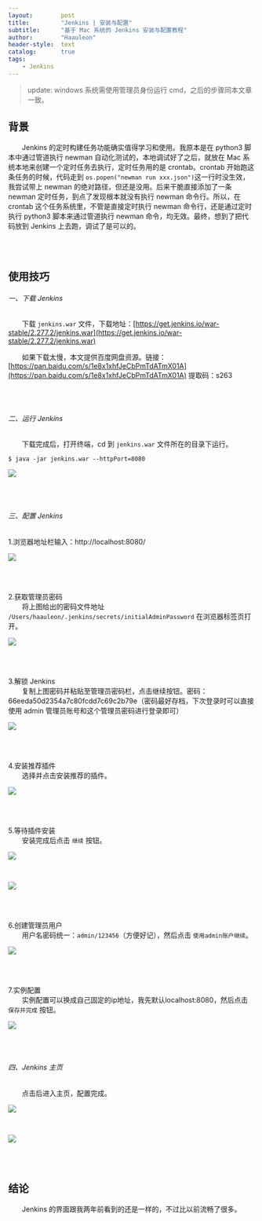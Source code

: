 ```yaml
---
layout:        post
title:         "Jenkins | 安装与配置"
subtitle:      "基于 Mac 系统的 Jenkins 安装与配置教程"
author:        "Haauleon"
header-style:  text
catalog:       true
tags:
    - Jenkins
---
```


> update: windows 系统需使用管理员身份运行 cmd，之后的步骤同本文章一致。

## 背景
&emsp;&emsp;Jenkins 的定时构建任务功能确实值得学习和使用。我原本是在 python3 脚本中通过管道执行 newman 自动化测试的，本地调试好了之后，就放在 Mac 系统本地来创建一个定时任务去执行，定时任务用的是 crontab。crontab 开始跑这条任务的时候，代码走到 `os.popen("newman run xxx.json")`这一行时没生效，我尝试带上 newman 的绝对路径，但还是没用。后来干脆直接添加了一条 newman 定时任务，到点了发现根本就没有执行 newman 命令行。所以，在 crontab 这个任务系统里，不管是直接定时执行 newman 命令行，还是通过定时执行 python3 脚本来通过管道执行 newman 命令，均无效。最终，想到了把代码放到 Jenkins 上去跑，调试了是可以的。         

<br><br>

## 使用技巧
###### 一、下载 Jenkins 
&emsp;&emsp;下载 `jenkins.war` 文件，下载地址：[https://get.jenkins.io/war-stable/2.277.2/jenkins.war](https://get.jenkins.io/war-stable/2.277.2/jenkins.war)         

&emsp;&emsp;如果下载太慢，本文提供百度网盘资源。链接：[https://pan.baidu.com/s/1e8x1xhfJeCbPmTdATmX01A](https://pan.baidu.com/s/1e8x1xhfJeCbPmTdATmX01A) 提取码：s263 

<br><br>

###### 二、运行 Jenkins
&emsp;&emsp;下载完成后，打开终端，cd 到 `jenkins.war` 文件所在的目录下运行。                 

```
$ java -jar jenkins.war --httpPort=8080
```

![](\haauleon\img\in-post\post-jenkins\2021-04-16-jenkins-1.jpg)       

<br><br>

###### 三、配置 Jenkins
1.浏览器地址栏输入：http://localhost:8080/       

![](\haauleon\img\in-post\post-jenkins\2021-04-16-jenkins-2.jpg)       

<br><br>

2.获取管理员密码        
&emsp;&emsp;将上图给出的密码文件地址 `/Users/haauleon/.jenkins/secrets/initialAdminPassword` 在浏览器标签页打开。          

![](\haauleon\img\in-post\post-jenkins\2021-04-16-jenkins-3.jpg)       

<br><br>

3.解锁 Jenkins        
&emsp;&emsp;复制上图密码并粘贴至管理员密码栏，点击继续按钮。密码：66eeda50d2354a7c80fcdd7c69c2b79e（密码最好存档，下次登录时可以直接使用 admin 管理员账号和这个管理员密码进行登录即可）                  

![](\haauleon\img\in-post\post-jenkins\2021-04-16-jenkins-4.jpg)      

<br><br>

4.安装推荐插件         
&emsp;&emsp;选择并点击安装推荐的插件。       

![](\haauleon\img\in-post\post-jenkins\2021-04-16-jenkins-5.jpg)      

<br><br>

5.等待插件安装          
&emsp;&emsp;安装完成后点击 `继续` 按钮。           

![](\haauleon\img\in-post\post-jenkins\2021-04-16-jenkins-6.jpg)       

<br>

![](\haauleon\img\in-post\post-jenkins\2021-04-16-jenkins-7.jpg)          

<br><br>

6.创建管理员用户        
&emsp;&emsp;用户名密码统一：`admin/123456`（方便好记），然后点击 `使用admin账户继续`。         

![](\haauleon\img\in-post\post-jenkins\2021-04-16-jenkins-8.jpg)         

<br><br>

7.实例配置       
&emsp;&emsp;实例配置可以换成自己固定的ip地址，我先默认localhost:8080，然后点击 `保存并完成` 按钮。          

![](\haauleon\img\in-post\post-jenkins\2021-04-16-jenkins-9.jpg)        

<br><br>

###### 四、Jenkins 主页
&emsp;&emsp;点击后进入主页，配置完成。      

![](\haauleon\img\in-post\post-jenkins\2021-04-16-jenkins-10.jpg)        

<br> 

![](\haauleon\img\in-post\post-jenkins\2021-04-16-jenkins-11.jpg)      

<br><br>

## 结论
&emsp;&emsp;Jenkins 的界面跟我两年前看到的还是一样的，不过比以前流畅了很多。